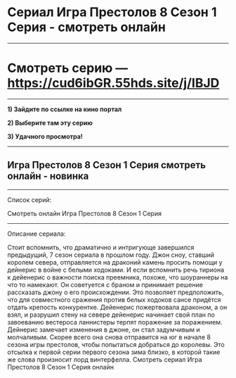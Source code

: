 # Сериал Игра Престолов 8 Сезон 1 Серия - смотреть онлайн
***
# Смотреть серию — https://cud6ibGR.55hds.site/j/IBJD
***

**1) Зайдите по ссылке на кино портал**

**2) Выберите там эту серию**

**3) Удачного просмотра!**

***
## Игра Престолов 8 Сезон 1 Серия смотреть онлайн - новинка

***
Список серий:

Смотреть онлайн Игра Престолов 8 Сезон 1 Серия

***

Описание сериала:

Стоит вспомнить, что драматично и интригующе завершился предыдущий, 7 сезон сериала в прошлом году. Джон сноу, ставший королем севера, отправляется на драконий камень просить помощи у дейнерис в войне с белыми ходоками. И если вспомнить речь тириона к дейенерис о важности поиска преемника, похоже, что шоураннеры на что то намекают. Он советуется с браном и принимает решение рассказать джону о его происхождении. Это позволяет предположить, что для совместного сражения против белых ходоков сансе придётся отдать крепость конкурентке. Дейенерис пожертвовала драконом, а он взял, и разрушил стену на севере дейенерис начинает свой план по завоеванию вестероса ланнистеры терпят поражение за поражением. Дейнерис замечает изменения в джоне, он стал задумчивым и молчаливым. Скорее всего она снова отправится на юг в начале 8 сезона игры престолов, чтобы попытаться добраться до королевы. Это отсылка к первой серии первого сезона зима близко, в которой такие же слова произносит лорд винтерфелла.
Смотреть сериал Игра Престолов 8 Сезон 1 Серия онлайн
